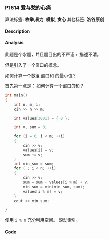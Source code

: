 ### P1614 爱与愁的心痛

算法标签: **枚举,暴力**, **模拟**, **贪心**
其他标签: **洛谷原创**


#### Description





#### Analysis

此题是个水题，并且题目出的不严谨 + 描述不清。

但是引入了一个窗口的概念。

如何计算一个数组 窗口和 的最小值？

首先第一点是： 如何计算一个窗口的和？

```cpp
int main()
{
    int n, m, i;
    cin >> n >> m;

    int values[3001] = { 0 };

    int v, sum = 0;

    for (i = 0; i < m; ++i)
    {
        cin >> v;
        values[i] = v;
        sum += v;
    }
    int min_sum = sum;
    for ( ; i < n; ++i)
    {
        cin >> v;
        sum = sum - values[i % m] + v;
        min_sum = min(min_sum, sum);
        values[i % m] = v;
    }
    cout << min_sum;

}
```

使用 `i % m` 充分利用空间。 滚动索引。


#### [Code](../cpp/p1614.cpp)
